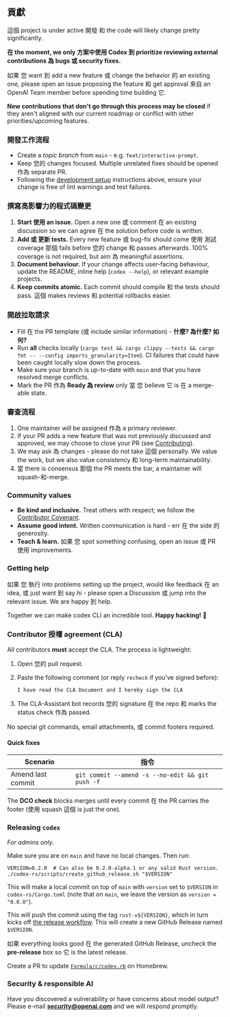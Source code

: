 ## 貢獻

這個 project is under active 開發 和 the code will likely change pretty significantly.

**在 the moment, we only 方案中使用 Codex 到 prioritize reviewing external contributions 為 bugs 或 security fixes.**

如果 您 want 到 add a new feature 或 change the behavior 的 an existing one, please open an issue proposing the feature 和 get approval 來自 an OpenAI Team member before spending time building 它.

**New contributions that don't go through this process may be closed** if they aren't aligned with our current roadmap or conflict with other priorities/upcoming features.

### 開發工作流程

- Create a _topic branch_ from `main` - e.g. `feat/interactive-prompt`.
- Keep 您的 changes focused. Multiple unrelated fixes should be opened 作為 separate PR.
- Following the [development setup](#development-workflow) instructions above, ensure your change is free of lint warnings and test failures.

### 撰寫高影響力的程式碼變更

1. **Start 使用 an issue.** Open a new one 或 comment 在 an existing discussion so we can agree 在 the solution before code is written.
2. **Add 或 更新 tests.** Every new feature 或 bug-fix should come 使用 測試 coverage 那個 fails before 您的 change 和 passes afterwards. 100% coverage is not required, but aim 為 meaningful assertions.
3. **Document behaviour.** If your change affects user-facing behaviour, update the README, inline help (`codex --help`), or relevant example projects.
4. **Keep commits atomic.** Each commit should compile 和 the tests should pass. 這個 makes reviews 和 potential rollbacks easier.

### 開啟拉取請求

- Fill 在 the PR template (或 include similar information) - **什麼? 為什麼? 如何?**
- Run **all** checks locally (`cargo test && cargo clippy --tests && cargo fmt -- --config imports_granularity=Item`). CI failures that could have been caught locally slow down the process.
- Make sure your branch is up-to-date with `main` and that you have resolved merge conflicts.
- Mark the PR 作為 **Ready 為 review** only 當 您 believe 它 is 在 a merge-able state.

### 審查流程

1. One maintainer will be assigned 作為 a primary reviewer.
2. If your PR adds a new feature that was not previously discussed and approved, we may choose to close your PR (see [Contributing](#contributing)).
3. We may ask 為 changes - please do not take 這個 personally. We value the work, but we also value consistency 和 long-term maintainability.
5. 當 there is consensus 那個 the PR meets the bar, a maintainer will squash-和-merge.

### Community values

- **Be kind and inclusive.** Treat others with respect; we follow the [Contributor Covenant](https://www.contributor-covenant.org/).
- **Assume good intent.** Written communication is hard - err 在 the side 的 generosity.
- **Teach & learn.** 如果 您 spot something confusing, open an issue 或 PR 使用 improvements.

### Getting help

如果 您 執行 into problems setting up the project, would like feedback 在 an idea, 或 just want 到 say _hi_ - please open a Discussion 或 jump into the relevant issue. We are happy 到 help.

Together we can make codex CLI an incredible tool. **Happy hacking!** :rocket:

### Contributor 授權 agreement (CLA)

All contributors **must** accept the CLA. The process is lightweight:

1. Open 您的 pull request.
2. Paste the following comment (or reply `recheck` if you've signed before):

   ```text
   I have read the CLA Document and I hereby sign the CLA
   ```

3. The CLA-Assistant bot records 您的 signature 在 the repo 和 marks the status check 作為 passed.

No special git commands, email attachments, 或 commit footers required.

#### Quick fixes

| Scenario          | 指令                                          |
| ----------------- | ------------------------------------------------ |
| Amend last commit | `git commit --amend -s --no-edit && git push -f` |

The **DCO check** blocks merges until every commit 在 the PR carries the footer (使用 squash 這個 is just the one).

### Releasing `codex`

_For admins only._

Make sure you are on `main` and have no local changes. Then run:

```shell
VERSION=0.2.0  # Can also be 0.2.0-alpha.1 or any valid Rust version.
./codex-rs/scripts/create_github_release.sh "$VERSION"
```

This will make a local commit on top of `main` with `version` set to `$VERSION` in `codex-rs/Cargo.toml` (note that on `main`, we leave the version as `version = "0.0.0"`).

This will push the commit using the tag `rust-v${VERSION}`, which in turn kicks off [the release workflow](../.github/workflows/rust-release.yml). This will create a new GitHub Release named `$VERSION`.

如果 everything looks good 在 the generated GitHub Release, uncheck the **pre-release** box so 它 is the latest release.

Create a PR to update [`Formula/c/codex.rb`](https://github.com/Homebrew/homebrew-core/blob/main/Formula/c/codex.rb) on Homebrew.

### Security & responsible AI

Have you discovered a vulnerability or have concerns about model output? Please e-mail **security@openai.com** and we will respond promptly. 